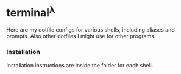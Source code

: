 # terminal<sup>λ</sup>
Here are my dotfile configs for various shells, including aliases and prompts. Also other dotfiles I might use for other programs.

### Installation
Installation instructions are inside the folder for each shell.
